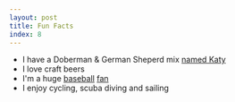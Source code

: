 ```yaml
---
layout: post
title: Fun Facts
index: 8
---
```


- I have a Doberman & German Sheperd mix
[named Katy](http://www.flickr.com/photos/keithbsmiley/9973227585/)
- I love craft beers
- I'm a huge [baseball](http://www.bleedcubbieblue.com/) [fan](http://www.mccoveychronicles.com)
- I enjoy cycling, scuba diving and sailing
